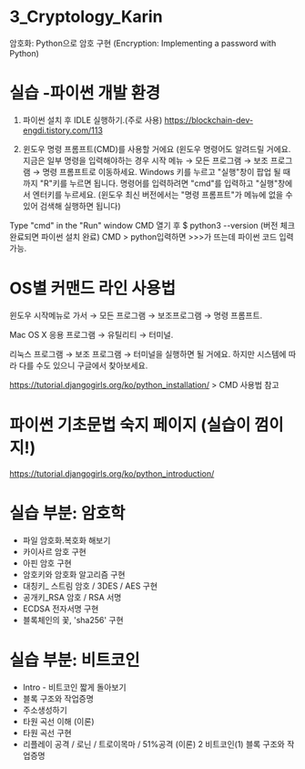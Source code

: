 # 3_Cryptology_Karin
암호화: Python으로 암호 구현 (Encryption: Implementing a password with Python)

# 실습 -파이썬 개발 환경 
1) 파이썬 설치 후 IDLE 실행하기.(주로 사용)
https://blockchain-dev-engdi.tistory.com/113

2) 윈도우 명령 프롬프트(CMD)를 사용할 거에요 (윈도우 명령어도 알려드릴 거에요. 지금은 일부 명령을 입력해야하는 경우 시작 메뉴 → 모든 프로그램 → 보조 프로그램 → 명령 프롬프트로 이동하세요. Windows 키를 누르고 "실행"창이 팝업 될 때까지 "R"키를 누르면 됩니다. 명령어를 입력하려면 "cmd"를 입력하고 "실행"창에서 엔터키를 누르세요. (윈도우 최신 버전에서는 "명령 프롬프트"가 메뉴에 없을 수 있어 검색해 실행하면 됩니다)

Type "cmd" in the "Run" window
CMD 열기 후 
$ python3 --version (버전 체크 완료되면 파이썬 설치 완료)
CMD > python입력하면 >>>가 뜨는데 파이썬 코드 입력 가능.

# OS별 커맨드 라인 사용법
윈도우
시작메뉴로 가서 → 모든 프로그램 → 보조프로그램 → 명령 프롬프트.

Mac OS X
응용 프로그램 → 유틸리티 → 터미널.

리눅스
프로그램 → 보조 프로그램 → 터미널을 실행하면 될 거에요. 하지만 시스템에 따라 다를 수도 있으니 구글에서 찾아보세요.

https://tutorial.djangogirls.org/ko/python_installation/ > CMD 사용법 참고

# 파이썬 기초문법 숙지 페이지 (실습이 껌이지!)
https://tutorial.djangogirls.org/ko/python_introduction/


# 실습 부분: 암호학
- 파일 암호화.복호화 해보기
- 카이사르 암호 구현
- 아핀 암호 구현
- 암호키와 암호화 알고리즘 구현
- 대칭키_ 스트림 암호  / 3DES / AES 구현
- 공개키_RSA 암호 / RSA 서명
- ECDSA 전자서명 구현
- 블록체인의 꽃, 'sha256' 구현

# 실습 부분: 비트코인 
- Intro - 비트코인 짧게 돌아보기
- 블록 구조와 작업증명
- 주소생성하기
- 타원 곡선 이해 (이론)
- 타원 곡선 구현
- 리플레이 공격 / 로닌 / 트로이목마 / 51%공격 (이론)
2	비트코인(1) 블록 구조와 작업증명
